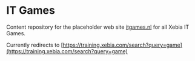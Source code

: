 # IT Games

Content repository for the placeholder web site [itgames.nl](http://itgames.nl) for all Xebia IT Games.

Currently redirects to [https://training.xebia.com/search?query=game](https://training.xebia.com/search?query=game)
